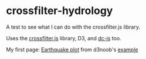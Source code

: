 # crossfilter-hydrology
A test to see what I can do with the crossfilter.js library.

Uses the [crossfilter.js](http://square.github.io/crossfilter/) library, D3, and [dc-js](https://dc-js.github.io/dc.js/) too.

My first page: [Earthquake plot](http://mroberge.github.io/crossfilter-hydrology/) from d3noob's [example](http://bl.ocks.org/d3noob/6584483)